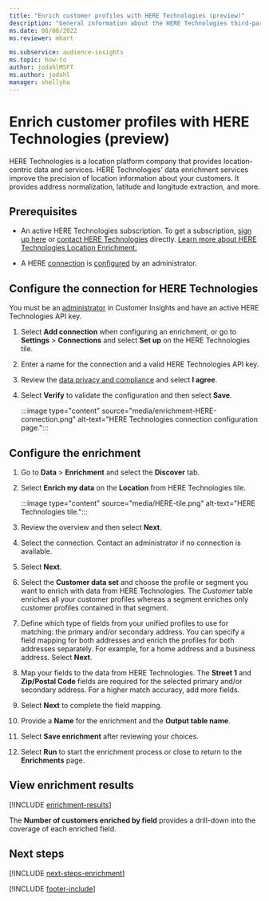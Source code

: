 ```yaml
---
title: "Enrich customer profiles with HERE Technologies (preview)"
description: "General information about the HERE Technologies third-party enrichment."
ms.date: 08/08/2022
ms.reviewer: mhart

ms.subservice: audience-insights
ms.topic: how-to
author: jodahlMSFT
ms.author: jodahl
manager: shellyha
---
```


# Enrich customer profiles with HERE Technologies (preview)

HERE Technologies is a location platform company that provides location-centric data and services. HERE Technologies' data enrichment services improve the precision of location information about your customers. It provides address normalization, latitude and longitude extraction, and more.

## Prerequisites

- An active HERE Technologies subscription. To get a subscription, [sign up here](https://developer.here.com/sign-up?utm_medium=referral&utm_source=Microsoft-Dynamics-CI&create=Freemium-Basic) or [contact HERE Technologies](https://developer.here.com/help?utm_medium=referral&utm_source=Microsoft-Dynamics-CI#how-can-we-help-you) directly. [Learn more about HERE Technologies Location Enrichment.](https://developer.here.com/location-enrichment?cid=Dev-MicrosoftDynamics-DB-0-Dev-&utm_source=MicrosoftDynamics&utm_medium=referral&utm_campaign=Online_Dev_ReferralMicrosoft)

- A HERE [connection](connections.md) is [configured](#configure-the-connection-for-here-technologies) by an administrator.

## Configure the connection for HERE Technologies

You must be an [administrator](permissions.md#admin) in Customer Insights and have an active HERE Technologies API key.

1. Select **Add connection** when configuring an enrichment, or go to **Settings** > **Connections** and select **Set up** on the HERE Technologies tile.

1. Enter a name for the connection and a valid HERE Technologies API key.

1. Review the [data privacy and compliance](connections.md#data-privacy-and-compliance) and select **I agree**.

1. Select **Verify** to validate the configuration and then select **Save**.

   :::image type="content" source="media/enrichment-HERE-connection.png" alt-text="HERE Technologies connection configuration page.":::

## Configure the enrichment

1. Go to **Data** > **Enrichment** and select the **Discover** tab.

1. Select **Enrich my data** on the **Location** from HERE Technologies tile.

   :::image type="content" source="media/HERE-tile.png" alt-text="HERE Technologies tile.":::

1. Review the overview and then select **Next**.

1. Select the connection. Contact an administrator if no connection is available.

1. Select **Next**.

1. Select the **Customer data set** and choose the profile or segment you want to enrich with data from HERE Technologies. The *Customer* table enriches all your customer profiles whereas a segment enriches only customer profiles contained in that segment.

1. Define which type of fields from your unified profiles to use for matching: the primary and/or secondary address. You can specify a field mapping for both addresses and enrich the profiles for both addresses separately. For example, for a home address and a business address. Select **Next**.

1. Map your fields to the data from HERE Technologies. The **Street 1** and **Zip/Postal Code** fields are required for the selected primary and/or secondary address. For a higher match accuracy, add more fields.

1. Select **Next** to complete the field mapping.

1. Provide a **Name** for the enrichment and the **Output table name**.

1. Select **Save enrichment** after reviewing your choices.

1. Select **Run** to start the enrichment process or close to return to the **Enrichments** page.

## View enrichment results

[!INCLUDE [enrichment-results](includes/enrichment-results.md)]

The **Number of customers enriched by field** provides a drill-down into the coverage of each enriched field.

## Next steps

[!INCLUDE [next-steps-enrichment](includes/next-steps-enrichment.md)]

[!INCLUDE [footer-include](includes/footer-banner.md)]
